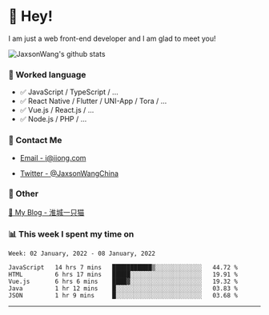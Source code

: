 # 👋 Hey!

I am just a web front-end developer and I am glad to meet you!

![JaxsonWang's github stats](https://github-readme-stats.vercel.app/api?username=JaxsonWang&&show_icons=true&&title_color=1abc9c&&icon_color=1abc9c)


### 📝 Worked language

- ✅ JavaScript / TypeScript / ...
- ✅ React Native / Flutter / UNI-App / Tora / ...
- ✅ Vue.js / React.js / ...
- ✅ Node.js / PHP / ...

### 📮 Contact Me

- [Email - i@iiong.com](mailto:i@iiong.com)

- [Twitter - @JaxsonWangChina](https://twitter.com/JaxsonWangChina)

### 🤪 Other

[📌 My Blog - 淮城一只猫](https://iiong.com)

### 📊 This week I spent my time on

<!--START_SECTION:waka-->
```text
Week: 02 January, 2022 - 08 January, 2022

JavaScript   14 hrs 7 mins   ███████████▒░░░░░░░░░░░░░   44.72 % 
HTML         6 hrs 17 mins   █████░░░░░░░░░░░░░░░░░░░░   19.91 % 
Vue.js       6 hrs 6 mins    ████▓░░░░░░░░░░░░░░░░░░░░   19.32 % 
Java         1 hr 12 mins    █░░░░░░░░░░░░░░░░░░░░░░░░   03.83 % 
JSON         1 hr 9 mins     █░░░░░░░░░░░░░░░░░░░░░░░░   03.68 % 
```
<!--END_SECTION:waka-->

---
